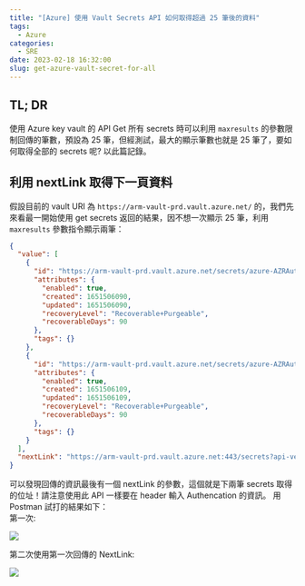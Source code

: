 ```yaml
---
title: "[Azure] 使用 Vault Secrets API 如何取得超過 25 筆後的資料"
tags:
  - Azure
categories:
  - SRE
date: 2023-02-18 16:32:00
slug: get-azure-vault-secret-for-all
---
```


## TL; DR

使用 Azure key vault 的 API Get 所有 secrets 時可以利用 `maxresults` 的參數限制回傳的筆數，預設為 25 筆，但經測試，最大的顯示筆數也就是 25 筆了，要如何取得全部的 secrets 呢? 以此篇記錄。

<!--more-->

## 利用 nextLink 取得下一頁資料

假設目前的 vault URI 為 `https://arm-vault-prd.vault.azure.net/` 的，我們先來看最一開始使用 get secrets 返回的結果，因不想一次顯示 25 筆，利用 `maxresults` 參數指令顯示兩筆：

```json
{
  "value": [
    {
      "id": "https://arm-vault-prd.vault.azure.net/secrets/azure-AZRAutoTesting-prd-azure-client-id",
      "attributes": {
        "enabled": true,
        "created": 1651506090,
        "updated": 1651506090,
        "recoveryLevel": "Recoverable+Purgeable",
        "recoverableDays": 90
      },
      "tags": {}
    },
    {
      "id": "https://arm-vault-prd.vault.azure.net/secrets/azure-AZRAutoTesting-prd-azure-client-secret",
      "attributes": {
        "enabled": true,
        "created": 1651506109,
        "updated": 1651506109,
        "recoveryLevel": "Recoverable+Purgeable",
        "recoverableDays": 90
      },
      "tags": {}
    }
  ],
  "nextLink": "https://arm-vault-prd.vault.azure.net:443/secrets?api-version=7.4&$skiptoken=eyJOZXh0TWFya2VyIjoiMiExMzIhTURBd01EVXpJWE5sWTNKbGRDOUJXbFZTUlMxQldsSkJWVlJQVkVWVFZFbE9SeTFRVWtRdFFWcFZVa1V0VTFWQ1UwTlNTVkJVU1U5T0xVbEVJVEF3TURBeU9DRTVPVGs1TFRFeUxUTXhWREl6T2pVNU9qVTVMams1T1RrNU9UbGFJUS0tIiwiVGFyZ2V0TG9jYXRpb24iOjB9&maxresults=2"
}
```

可以發現回傳的資訊最後有一個 nextLink 的參數，這個就是下兩筆 secrets 取得的位址！請注意使用此 API 一樣要在 header 輸入 Authencation 的資訊。
用 Postman 試打的結果如下：  
第一次:

![](https://imgur.com/0fQwegU.png)

第二次使用第一次回傳的 NextLink:

![](https://imgur.com/KkOtXd5.png)
